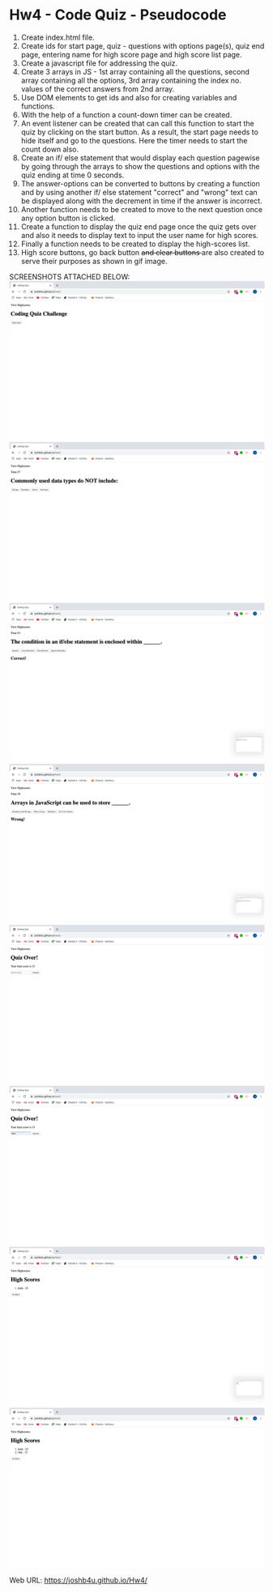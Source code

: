 # Hw4 - Code Quiz - Pseudocode

1. Create index.html file.
2. Create ids for start page, quiz - questions with options page(s), quiz end page, entering name for high score page and high score list page.
3. Create a javascript file for addressing the quiz.
4. Create 3 arrays in JS - 1st array containing all the questions, second array containing all the options, 3rd array containing the index no. values of the correct answers from 2nd array.
5. Use DOM elements to get ids and also for creating variables and functions.
6. With the help of a function a count-down timer can be created.
7. An event listener can be created that can call this function to start the quiz by clicking on the start button. As a result, the start page needs to hide itself and go to the questions. Here the timer needs to start the count down also.
8. Create an if/ else statement that would display each question pagewise by going through the arrays to show the questions and options with the quiz ending at time 0 seconds.
9. The answer-options can be converted to buttons by creating a function and by using another if/ else statement "correct" and "wrong" text can be displayed along with the decrement in time if the answer is incorrect.
10. Another function needs to be created to move to the next question once any option button is clicked.
11. Create a function to display the quiz end page once the quiz gets over and also it needs to display text to input the user name for high scores.
12. Finally a function needs to be created to display the high-scores list.
13. High score buttons, go back button <del> and clear buttons </del> are also created to serve their purposes as shown in gif image.

SCREENSHOTS ATTACHED BELOW:
![Screenshot 1](Assets/01.png)
![Screenshot 2](Assets/02.png)
![Screenshot 3](Assets/03.png)
![Screenshot 4](Assets/04.png)
![Screenshot 5](Assets/05.png)
![Screenshot 6](Assets/06.png)
![Screenshot 7](Assets/07.png)
![Screenshot 8](Assets/08.png)

Web URL: https://joshb4u.github.io/Hw4/